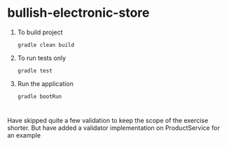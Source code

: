# bullish-electronic-store

1. To build project

   ```gradle clean build```

2. To run tests only

   ```gradle test```

3. Run the application

   ```gradle bootRun```
   
   
# 
Have skipped quite a few validation to keep the scope of the exercise shorter.
But have added a validator implementation on ProductService for an example    
